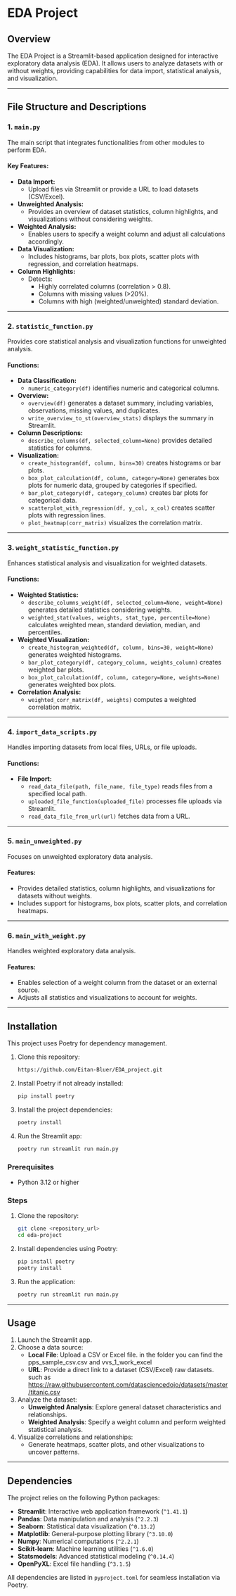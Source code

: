 
# EDA Project

## Overview

The EDA Project is a Streamlit-based application designed for interactive exploratory data analysis (EDA). It allows users to analyze datasets with or without weights, providing capabilities for data import, statistical analysis, and visualization.

---

## File Structure and Descriptions

### 1. `main.py`
The main script that integrates functionalities from other modules to perform EDA.

#### Key Features:
- **Data Import:**
  - Upload files via Streamlit or provide a URL to load datasets (CSV/Excel).
- **Unweighted Analysis:**
  - Provides an overview of dataset statistics, column highlights, and visualizations without considering weights.
- **Weighted Analysis:**
  - Enables users to specify a weight column and adjust all calculations accordingly.
- **Data Visualization:**
  - Includes histograms, bar plots, box plots, scatter plots with regression, and correlation heatmaps.
- **Column Highlights:**
  - Detects:
    - Highly correlated columns (correlation > 0.8).
    - Columns with missing values (>20%).
    - Columns with high (weighted/unweighted) standard deviation.

---

### 2. `statistic_function.py`
Provides core statistical analysis and visualization functions for unweighted analysis.

#### Functions:
- **Data Classification:**
  - `numeric_category(df)` identifies numeric and categorical columns.
- **Overview:**
  - `overview(df)` generates a dataset summary, including variables, observations, missing values, and duplicates.
  - `write_overview_to_st(overview_stats)` displays the summary in Streamlit.
- **Column Descriptions:**
  - `describe_columns(df, selected_column=None)` provides detailed statistics for columns.
- **Visualization:**
  - `create_histogram(df, column, bins=30)` creates histograms or bar plots.
  - `box_plot_calculation(df, column, category=None)` generates box plots for numeric data, grouped by categories if specified.
  - `bar_plot_category(df, category_column)` creates bar plots for categorical data.
  - `scatterplot_with_regression(df, y_col, x_col)` creates scatter plots with regression lines.
  - `plot_heatmap(corr_matrix)` visualizes the correlation matrix.

---

### 3. `weight_statistic_function.py`
Enhances statistical analysis and visualization for weighted datasets.

#### Functions:
- **Weighted Statistics:**
  - `describe_columns_weight(df, selected_column=None, weight=None)` generates detailed statistics considering weights.
  - `weighted_stat(values, weights, stat_type, percentile=None)` calculates weighted mean, standard deviation, median, and percentiles.
- **Weighted Visualization:**
  - `create_histogram_weighted(df, column, bins=30, weight=None)` generates weighted histograms.
  - `bar_plot_category(df, category_column, weights_column)` creates weighted bar plots.
  - `box_plot_calculation(df, column, category=None, weights=None)` generates weighted box plots.
- **Correlation Analysis:**
  - `weighted_corr_matrix(df, weights)` computes a weighted correlation matrix.

---

### 4. `import_data_scripts.py`
Handles importing datasets from local files, URLs, or file uploads.

#### Functions:
- **File Import:**
  - `read_data_file(path, file_name, file_type)` reads files from a specified local path.
  - `uploaded_file_function(uploaded_file)` processes file uploads via Streamlit.
  - `read_data_file_from_url(url)` fetches data from a URL.

---

### 5. `main_unweighted.py`
Focuses on unweighted exploratory data analysis.

#### Features:
- Provides detailed statistics, column highlights, and visualizations for datasets without weights.
- Includes support for histograms, box plots, scatter plots, and correlation heatmaps.

---

### 6. `main_with_weight.py`
Handles weighted exploratory data analysis.

#### Features:
- Enables selection of a weight column from the dataset or an external source.
- Adjusts all statistics and visualizations to account for weights.

---

## Installation
This project uses Poetry for dependency management.

1. Clone this repository:
   ```bash
   https://github.com/Eitan-Bluer/EDA_project.git
   ```

2. Install Poetry if not already installed:
   ```bash
   pip install poetry
   ```

3. Install the project dependencies:
   ```bash
   poetry install
   ```

4. Run the Streamlit app:
   ```bash
   poetry run streamlit run main.py

### Prerequisites
- Python 3.12 or higher

### Steps
1. Clone the repository:
   ```bash
   git clone <repository_url>
   cd eda-project
   ```

2. Install dependencies using Poetry:
   ```bash
   pip install poetry
   poetry install
   ```

3. Run the application:
   ```bash
   poetry run streamlit run main.py
   ```

---

## Usage

1. Launch the Streamlit app.
2. Choose a data source:
   - **Local File**: Upload a CSV or Excel file. in the folder you can find the  pps_sample_csv.csv  and vvs_1_work_excel
   - **URL**: Provide a direct link to a dataset (CSV/Excel) raw datasets. such as https://raw.githubusercontent.com/datasciencedojo/datasets/master/titanic.csv
3. Analyze the dataset:
   - **Unweighted Analysis**: Explore general dataset characteristics and relationships.
   - **Weighted Analysis**: Specify a weight column and perform weighted statistical analysis.
4. Visualize correlations and relationships:
   - Generate heatmaps, scatter plots, and other visualizations to uncover patterns.

---

## Dependencies

The project relies on the following Python packages:
- **Streamlit**: Interactive web application framework (`^1.41.1`)
- **Pandas**: Data manipulation and analysis (`^2.2.3`)
- **Seaborn**: Statistical data visualization (`^0.13.2`)
- **Matplotlib**: General-purpose plotting library (`^3.10.0`)
- **Numpy**: Numerical computations (`^2.2.1`)
- **Scikit-learn**: Machine learning utilities (`^1.6.0`)
- **Statsmodels**: Advanced statistical modeling (`^0.14.4`)
- **OpenPyXL**: Excel file handling (`^3.1.5`)

All dependencies are listed in `pyproject.toml` for seamless installation via Poetry.



